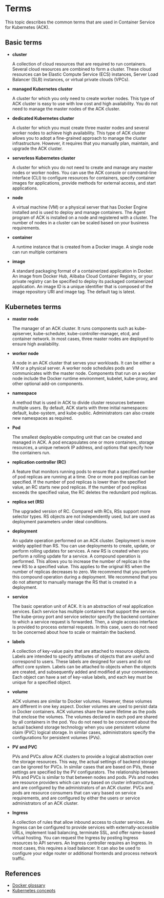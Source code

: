# Terms

This topic describes the common terms that are used in Container Service for Kubernetes \(ACK\).

## Basic terms

-   **cluster**

    A collection of cloud resources that are required to run containers. Several cloud resources are combined to form a cluster. These cloud resources can be Elastic Compute Service \(ECS\) instances, Server Load Balancer \(SLB\) instances, or virtual private clouds \(VPCs\).


-   **managed Kubernetes cluster**

    A cluster for which you only need to create worker nodes. This type of ACK cluster is easy to use with low cost and high availability. You do not need to manage the master nodes of the ACK cluster.


-   **dedicated Kubernetes cluster**

    A cluster for which you must create three master nodes and several worker nodes to achieve high availability. This type of ACK cluster allows you to adopt a fine-grained approach to manage the cluster infrastructure. However, it requires that you manually plan, maintain, and upgrade the ACK cluster.


-   **serverless Kubernetes cluster**

    A cluster for which you do not need to create and manage any master nodes or worker nodes. You can use the ACK console or command-line interface \(CLI\) to configure resources for containers, specify container images for applications, provide methods for external access, and start applications.


-   **node**

    A virtual machine \(VM\) or a physical server that has Docker Engine installed and is used to deploy and manage containers. The Agent program of ACK is installed on a node and registered with a cluster. The number of nodes in a cluster can be scaled based on your business requirements.


-   **container**

    A runtime instance that is created from a Docker image. A single node can run multiple containers


-   **image**

    A standard packaging format of a containerized application in Docker. An image from Docker Hub, Alibaba Cloud Container Registry, or your private registry can be specified to deploy its packaged containerized application. An image ID is a unique identifier that is composed of the image repository URI and image tag. The default tag is latest.


## Kubernetes terms

-   **master node**

    The manager of an ACK cluster. It runs components such as kube-apiserver, kube-scheduler, kube-controller-manager, etcd, and container network. In most cases, three master nodes are deployed to ensure high availability.


-   **worker node**

    A node in an ACK cluster that serves your workloads. It can be either a VM or a physical server. A worker node schedules pods and communicates with the master node. Components that run on a worker node include the Docker runtime environment, kubelet, kube-proxy, and other optional add-on components.


-   **namespace**

    A method that is used in ACK to divide cluster resources between multiple users. By default, ACK starts with three initial namespaces: default, kube-system, and kube-public. Administrators can also create new namespaces as required.


-   **Pod**

    The smallest deployable computing unit that can be created and managed in ACK. A pod encapsulates one or more containers, storage resources, a unique network IP address, and options that specify how the containers run.


-   **replication controller \(RC\)**

    A feature that monitors running pods to ensure that a specified number of pod replicas are running at a time. One or more pod replicas can be specified. If the number of pod replicas is lower than the specified value, an RC starts new pod replicas. If the number of pod replicas exceeds the specified value, the RC deletes the redundant pod replicas.


-   **replica set \(RS\)**

    The upgraded version of RC. Compared with RCs, RSs support more selector types. RS objects are not independently used, but are used as deployment parameters under ideal conditions.


-   **deployment**

    An update operation performed on an ACK cluster. Deployment is more widely applied than RS. You can use deployments to create, update, or perform rolling updates for services. A new RS is created when you perform a rolling update for a service. A compound operation is performed. This allows you to increase the number of replicas in the new RS to a specified value. This applies to the original RS when the number of replicas decreases to zero. We recommend that you perform this compound operation during a deployment. We recommend that you do not attempt to manually manage the RS that is created in a deployment.


-   **service**

    The basic operation unit of ACK. It is an abstraction of real application services. Each service has multiple containers that support the service. The kube-proxy port and service selector specify the backend container to which a service request is forwarded. Then, a single access interface is provided to process external requests. In this case, users do not need to be concerned about how to scale or maintain the backend.


-   **labels**

    A collection of key-value pairs that are attached to resource objects. Labels are intended to specify attributes of objects that are useful and correspond to users. These labels are designed for users and do not affect core system. Labels can be attached to objects when the objects are created, and subsequently added and modified at your convenience. Each object can have a set of key-value labels, and each key must be unique for a specified object.


-   **volume**

    ACK volumes are similar to Docker volumes. However, these volumes are different in one key aspect. Docker volumes are used to persist data in Docker containers. ACK volumes share the same lifetime as the pods that enclose the volumes. The volumes declared in each pod are shared by all containers in the pod. You do not need to be concerned about the actual backend storage technology when you use persistent volume claim \(PVC\) logical storage. In similar cases, administrators specify the configurations for persistent volumes \(PVs\).


-   **PV and PVC**

    PVs and PVCs allow ACK clusters to provide a logical abstraction over the storage resources. This way, the actual settings of backend storage can be ignored for PVCs. In similar cases that are based on PVs, these settings are specified by the PV configurators. The relationship between PVs and PVCs is similar to that between nodes and pods. PVs and nodes are resource providers which can vary based on cluster infrastructure, and are configured by the administrators of an ACK cluster. PVCs and pods are resource consumers that can vary based on service requirements, and are configured by either the users or service administrators of an ACK cluster.


-   **Ingress**

    A collection of rules that allow inbound access to cluster services. An Ingress can be configured to provide services with externally-accessible URLs, implement load balancing, terminate SSL, and offer name-based virtual hosting. You can request the Ingress by posting Ingress resources to API servers. An Ingress controller requires an Ingress. In most cases, this requires a load balancer. It can also be used to configure your edge router or additional frontends and process network traffic.


## References

-   [Docker glossary](https://docs.docker.com/glossary/)
-   [Kubernetes concepts](https://kubernetes.io/docs/concepts/)

